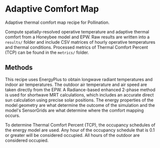 # Adaptive Comfort Map

Adaptive thermal comfort map recipe for Pollination.

Compute spatially-resolved operative temperature and adaptive thermal comfort from
a Honeybee model and EPW. Raw results are written into a `results/` folder and
include CSV matrices of hourly operative temperatures and thermal conditions. Processed
metrics of Thermal Comfort Percent (TCP) can be found in the `metrics/` folder.

## Methods

This recipe uses EnergyPlus to obtain longwave radiant temperatures and indoor air
temperatures. The outdoor air temperature and air speed are taken directly from the EPW.
A Radiance-based enhanced 2-phase method is used for shortwave MRT calculations,
which includes an accurate direct sun calculation using precise solar positions. The
energy properties of the model geometry are what determine the outcome of the
simulation and the model's SensorGrids are what determine where the comfort
mapping occurs.

To determine Thermal Comfort Percent (TCP), the occupancy schedules of the energy
model are used. Any hour of the occupancy schedule that is 0.1 or greater will be
considered occupied. All hours of the outdoor are considered occupied.
